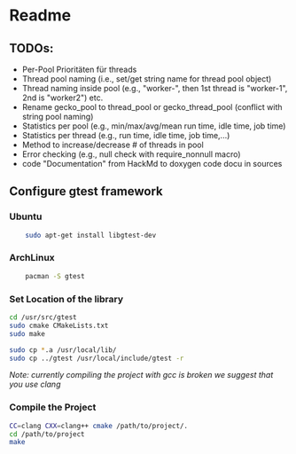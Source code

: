 # Readme

## TODOs:
- Per-Pool Prioritäten für threads
- Thread pool naming (i.e., set/get string name for thread pool object)
- Thread naming inside pool (e.g., "worker-", then 1st thread is "worker-1", 2nd is "worker2") etc.
- Rename gecko_pool to thread_pool or gecko_thread_pool (conflict with string pool naming)
- Statistics per pool (e.g., min/max/avg/mean run time, idle time, job time)
- Statistics per thread (e.g., run time, idle time, job time,...)
- Method to increase/decrease # of threads in pool
- Error checking (e.g., null check with require_nonnull macro)
- code "Documentation" from HackMd to doxygen code docu in sources

## Configure gtest framework

### Ubuntu
```bash
    sudo apt-get install libgtest-dev
```

### ArchLinux
```bash
    pacman -S gtest
```
### Set Location of the library
```bash
cd /usr/src/gtest
sudo cmake CMakeLists.txt
sudo make

sudo cp *.a /usr/local/lib/
sudo cp ../gtest /usr/local/include/gtest -r
```

*Note: currently compiling the project with gcc is broken we suggest that you use clang*
### Compile the Project
```bash
CC=clang CXX=clang++ cmake /path/to/project/.
cd /path/to/project
make
```
